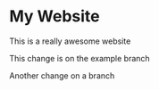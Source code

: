 # My Website

This is a really awesome website

This change is on the example branch

Another change on a branch
